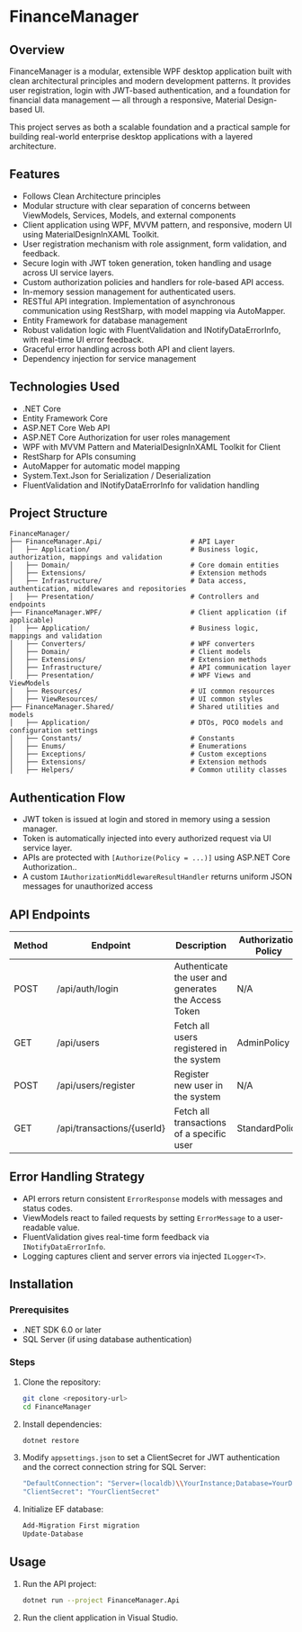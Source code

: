 # FinanceManager

## Overview
FinanceManager is a modular, extensible WPF desktop application built with clean architectural principles and modern development patterns. It provides user registration, login with JWT-based authentication, and a foundation for financial data management — all through a responsive, Material Design-based UI.

This project serves as both a scalable foundation and a practical sample for building real-world enterprise desktop applications with a layered architecture.

## Features
- Follows Clean Architecture principles
- Modular structure with clear separation of concerns between ViewModels, Services, Models, and external components
- Client application using WPF, MVVM pattern, and responsive, modern UI using MaterialDesignInXAML Toolkit.
- User registration mechanism with role assignment, form validation, and feedback.
- Secure login with JWT token generation, token handling and usage across UI service layers.
- Custom authorization policies and handlers for role-based API access.
- In-memory session management for authenticated users.
- RESTful API integration. Implementation of asynchronous communication using RestSharp, with model mapping via AutoMapper.
- Entity Framework for database management
- Robust validation logic with FluentValidation and INotifyDataErrorInfo, with real-time UI error feedback.
- Graceful error handling across both API and client layers.
- Dependency injection for service management

## Technologies Used
- .NET Core
- Entity Framework Core
- ASP.NET Core Web API
- ASP.NET Core Authorization for user roles management
- WPF with MVVM Pattern and MaterialDesignInXAML Toolkit for Client
- RestSharp for APIs consuming
- AutoMapper for automatic model mapping
- System.Text.Json for Serialization / Deserialization
- FluentValidation and INotifyDataErrorInfo for validation handling

## Project Structure
```
FinanceManager/
├── FinanceManager.Api/                      # API Layer
│   ├── Application/                         # Business logic, authorization, mappings and validation
│   ├── Domain/                              # Core domain entities
│   ├── Extensions/                          # Extension methods
│   ├── Infrastructure/                      # Data access, authentication, middlewares and repositories
│   ├── Presentation/                        # Controllers and endpoints
├── FinanceManager.WPF/                      # Client application (if applicable)
│   ├── Application/                         # Business logic, mappings and validation
│   ├── Converters/                          # WPF converters
│   ├── Domain/                              # Client models
│   ├── Extensions/                          # Extension methods
│   ├── Infrastructure/                      # API communication layer
│   ├── Presentation/                        # WPF Views and ViewModels
│   ├── Resources/                           # UI common resources
│   ├── ViewResources/                       # UI common styles
├── FinanceManager.Shared/                   # Shared utilities and models
│   ├── Application/                         # DTOs, POCO models and configuration settings
│   ├── Constants/                           # Constants
│   ├── Enums/                               # Enumerations
│   ├── Exceptions/                          # Custom exceptions
│   ├── Extensions/                          # Extension methods
│   ├── Helpers/                             # Common utility classes
```

## Authentication Flow
- JWT token is issued at login and stored in memory using a session manager.
- Token is automatically injected into every authorized request via UI service layer.
- APIs are protected with `[Authorize(Policy = ...)]` using ASP.NET Core Authorization..
- A custom `IAuthorizationMiddlewareResultHandler` returns uniform JSON messages for unauthorized access

## API Endpoints
| Method    | Endpoint                   | Description                                          | Authorization Policy |
|-----------|----------------------------|------------------------------------------------------|----------------------|
| POST      | /api/auth/login            | Authenticate the user and generates the Access Token | N/A                  |
| GET       | /api/users                 | Fetch all users registered in the system             | AdminPolicy          |
| POST      | /api/users/register        | Register new user in the system                      | N/A                  |
| GET       | /api/transactions/{userId} | Fetch all transactions of a specific user            | StandardPolicy       |

## Error Handling Strategy
- API errors return consistent `ErrorResponse` models with messages and status codes.
- ViewModels react to failed requests by setting `ErrorMessage` to a user-readable value.
- FluentValidation gives real-time form feedback via `INotifyDataErrorInfo`.
- Logging captures client and server errors via injected `ILogger<T>`.

## Installation
### Prerequisites
- .NET SDK 6.0 or later
- SQL Server (if using database authentication)

### Steps
1. Clone the repository:
   ```sh
   git clone <repository-url>
   cd FinanceManager
   ```
2. Install dependencies:
   ```sh
   dotnet restore
   ```
3. Modify `appsettings.json` to set a ClientSecret for JWT authentication and the correct connection string for SQL Server:
   ```sh
   "DefaultConnection": "Server=(localdb)\\YourInstance;Database=YourDatabase;Trusted_Connection=True;"
   "ClientSecret": "YourClientSecret"
   ```
4. Initialize EF database:
   ```sh
   Add-Migration First migration
   Update-Database
   ```
   
## Usage
1. Run the API project:
   ```sh
   dotnet run --project FinanceManager.Api
   ```
2. Run the client application in Visual Studio.
